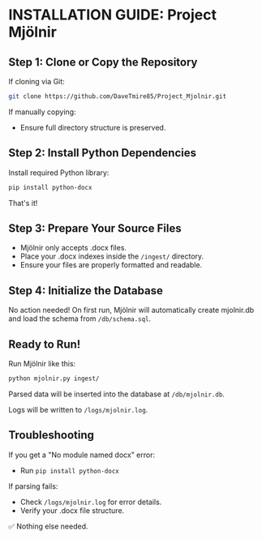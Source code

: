 # INSTALLATION GUIDE: Project Mjölnir

## Step 1: Clone or Copy the Repository

If cloning via Git:

```bash
git clone https://github.com/DaveTmire85/Project_Mjolnir.git
```

If manually copying:
- Ensure full directory structure is preserved.

## Step 2: Install Python Dependencies
Install required Python library:

```bash
pip install python-docx
```

That's it!

## Step 3: Prepare Your Source Files
- Mjölnir only accepts .docx files.
- Place your .docx indexes inside the `/ingest/` directory.
- Ensure your files are properly formatted and readable.

## Step 4: Initialize the Database
No action needed! On first run, Mjölnir will automatically create mjolnir.db and load the schema from `/db/schema.sql`.

## Ready to Run!
Run Mjölnir like this:

```bash
python mjolnir.py ingest/
```

Parsed data will be inserted into the database at `/db/mjolnir.db`.

Logs will be written to `/logs/mjolnir.log`.

## Troubleshooting

If you get a "No module named docx" error:
- Run `pip install python-docx`

If parsing fails:
- Check `/logs/mjolnir.log` for error details.
- Verify your .docx file structure.

✅ Nothing else needed.

